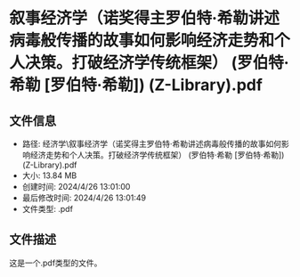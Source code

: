 ﻿# 叙事经济学（诺奖得主罗伯特·希勒讲述病毒般传播的故事如何影响经济走势和个人决策。打破经济学传统框架） (罗伯特·希勒 [罗伯特·希勒]) (Z-Library).pdf

## 文件信息
- 路径: 经济学\叙事经济学（诺奖得主罗伯特·希勒讲述病毒般传播的故事如何影响经济走势和个人决策。打破经济学传统框架） (罗伯特·希勒 [罗伯特·希勒]) (Z-Library).pdf
- 大小: 13.84 MB
- 创建时间: 2024/4/26 13:01:00
- 最后修改时间: 2024/4/26 13:01:49
- 文件类型: .pdf

## 文件描述
这是一个.pdf类型的文件。

